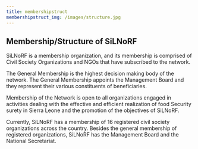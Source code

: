 ```yaml
---
title: membershipstruct
membershipstruct_img: /images/structure.jpg
---
```

## Membership/Structure of SiLNoRF
SiLNoRF is a membership organization, and its membership is comprised of Civil Society Organizations and NGOs that have subscribed to the network.

The General Membership is the highest decision making body of the network. The General Membership appoints the Management Board and they represent their various constituents of beneficiaries. 

Membership of the Network is open to all organizations engaged in activities dealing with the effective and efficient realization of food Security surety in Sierra Leone and the promotion of the objectives of SiLNoRF. 

Currently, SiLNoRF has a membership of 16 registered 
civil society organizations across the country. Besides the general membership of registered organizations, SiLNoRF has the Management Board and the National Secretariat.
              
